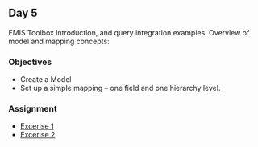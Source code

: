 ## Day 5

EMIS Toolbox introduction, and query integration examples. Overview of model and mapping concepts: 

### Objectives
* Create a Model
* Set up a simple mapping – one field and one hierarchy level. 

### Assignment
* [Excerise 1](Exercise1.md)
* [Excerise 2](Exercise2.md)